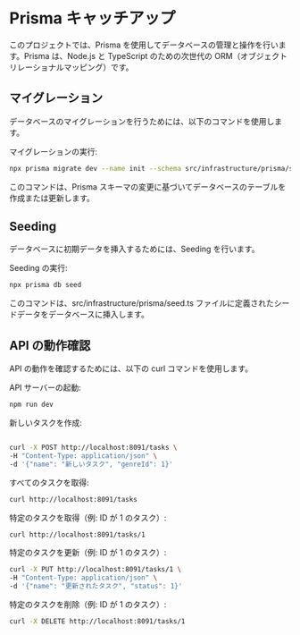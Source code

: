 # Prisma キャッチアップ

このプロジェクトでは、Prisma を使用してデータベースの管理と操作を行います。Prisma は、Node.js と TypeScript のための次世代の ORM（オブジェクトリレーショナルマッピング）です。

## マイグレーション

データベースのマイグレーションを行うためには、以下のコマンドを使用します。

マイグレーションの実行:

```bash
npx prisma migrate dev --name init --schema src/infrastructure/prisma/schema.prisma
```

このコマンドは、Prisma スキーマの変更に基づいてデータベースのテーブルを作成または更新します。

## Seeding

データベースに初期データを挿入するためには、Seeding を行います。

Seeding の実行:

```bash
npx prisma db seed
```

このコマンドは、src/infrastructure/prisma/seed.ts ファイルに定義されたシードデータをデータベースに挿入します。

## API の動作確認

API の動作を確認するためには、以下の curl コマンドを使用します。

API サーバーの起動:

```bash
npm run dev
```

新しいタスクを作成:

```bash

curl -X POST http://localhost:8091/tasks \
-H "Content-Type: application/json" \
-d '{"name": "新しいタスク", "genreId": 1}'
```

すべてのタスクを取得:

```bash
curl http://localhost:8091/tasks
```

特定のタスクを取得（例: ID が 1 のタスク）:

```bash
curl http://localhost:8091/tasks/1
```

特定のタスクを更新（例: ID が 1 のタスク）:

```bash
curl -X PUT http://localhost:8091/tasks/1 \
-H "Content-Type: application/json" \
-d '{"name": "更新されたタスク", "status": 1}'
```

特定のタスクを削除（例: ID が 1 のタスク）:

```bash
curl -X DELETE http://localhost:8091/tasks/1
```
